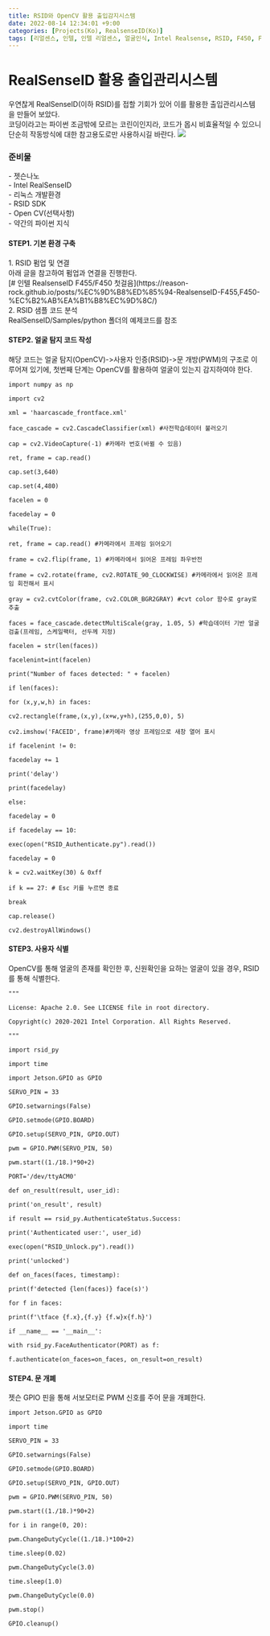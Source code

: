 ```yaml
---
title: RSID와 OpenCV 활용 출입감지시스템
date: 2022-08-14 12:34:01 +9:00
categories: [Projects(Ko), RealsenseID(Ko)]
tags: [리얼센스, 인텔, 인텔 리얼센스, 얼굴인식, Intel Realsense, RSID, F450, F455, Face authentication, authentication, Face recognition]
---
```



<h1>RealSenseID 활용 출입관리시스템</h1>
우연찮게 RealSenseID(이하 RSID)를 접할 기회가 있어 이를 활용한 출입관리시스템을 만들어 보았다.<br>
코딩이라고는 파이썬 조금밖에 모르는 코린이인지라, 코드가 몹시 비효율적일 수 있으니 단순히 작동방식에 대한 참고용도로만 사용하시길 바란다.

<img src="/assets/img/FID/demo.gif">

<h3>준비물</h3>
 - 젯슨나노<br>
 - Intel RealSenseID<br>
 - 리눅스 개발환경<br>
 - RSID SDK<br>
 - Open CV(선택사항)<br>
 - 약간의 파이썬 지식
 

<h4>STEP1. 기본 환경 구축</h4>
1. RSID 펌업 및 연결<br>
아래 글을 참고하여 펌업과 연결을 진행한다.<br>
[# 인텔 RealsenseID F455/F450 첫걸음](https://reason-rock.github.io/posts/%EC%9D%B8%ED%85%94-RealsenseID-F455,F450-%EC%B2%AB%EA%B1%B8%EC%9D%8C/)<br>
2. RSID 샘플 코드 분석<br>
RealSenseID/Samples/python 폴더의 예제코드를 참조

<h4>STEP2. 얼굴 탐지 코드 작성</h4>
해당 코드는 얼굴 탐지(OpenCV)->사용자 인증(RSID)->문 개방(PWM)의 구조로 이루어져 있기에, 첫번째 단계는 OpenCV를 활용하여 얼굴이 있는지 감지하여야 한다.

```
import numpy as np

import cv2

xml = 'haarcascade_frontface.xml'

face_cascade = cv2.CascadeClassifier(xml) #사전학습데이터 불러오기

cap = cv2.VideoCapture(-1) #카메라 번호(바뀔 수 있음)

ret, frame = cap.read()

cap.set(3,640)

cap.set(4,480)

facelen = 0

facedelay = 0

while(True):

ret, frame = cap.read() #카메라에서 프레임 읽어오기

frame = cv2.flip(frame, 1) #카메라에서 읽어온 프레임 좌우반전

frame = cv2.rotate(frame, cv2.ROTATE_90_CLOCKWISE) #카메라에서 읽어온 프레임 회전해서 표시

gray = cv2.cvtColor(frame, cv2.COLOR_BGR2GRAY) #cvt color 함수로 gray로 추출

faces = face_cascade.detectMultiScale(gray, 1.05, 5) #학습데이터 기반 얼굴 검출(프레임, 스케일팩터, 선두께 지정)

facelen = str(len(faces))

facelenint=int(facelen)

print("Number of faces detected: " + facelen)

if len(faces):

for (x,y,w,h) in faces:

cv2.rectangle(frame,(x,y),(x+w,y+h),(255,0,0), 5)

cv2.imshow('FACEID', frame)#카메라 영상 프레임으로 새창 열어 표시

if facelenint != 0:

facedelay += 1

print('delay')

print(facedelay)

else:

facedelay = 0

if facedelay == 10:

exec(open("RSID_Authenticate.py").read())

facedelay = 0

k = cv2.waitKey(30) & 0xff

if k == 27: # Esc 키를 누르면 종료

break

cap.release()

cv2.destroyAllWindows()
```

<h4>STEP3.  사용자 식별</h4>
OpenCV를 통해 얼굴의 존재를 확인한 후, 신원확인을 요하는 얼굴이 있을 경우, RSID를 통해 식별한다.

```
"""

License: Apache 2.0. See LICENSE file in root directory.

Copyright(c) 2020-2021 Intel Corporation. All Rights Reserved.

"""

import rsid_py

import time

import Jetson.GPIO as GPIO

SERVO_PIN = 33

GPIO.setwarnings(False)

GPIO.setmode(GPIO.BOARD)

GPIO.setup(SERVO_PIN, GPIO.OUT)

pwm = GPIO.PWM(SERVO_PIN, 50)

pwm.start((1./18.)*90+2)

PORT='/dev/ttyACM0'

def on_result(result, user_id):

print('on_result', result)

if result == rsid_py.AuthenticateStatus.Success:

print('Authenticated user:', user_id)

exec(open("RSID_Unlock.py").read())

print('unlocked')

def on_faces(faces, timestamp):

print(f'detected {len(faces)} face(s)')

for f in faces:

print(f'\tface {f.x},{f.y} {f.w}x{f.h}')

if __name__ == '__main__':

with rsid_py.FaceAuthenticator(PORT) as f:

f.authenticate(on_faces=on_faces, on_result=on_result)
```


<h4>STEP4.  문 개폐</h4>
젯슨 GPIO 핀을 통해 서보모터로 PWM 신호를 주어 문을 개폐한다.

```
import Jetson.GPIO as GPIO

import time

SERVO_PIN = 33

GPIO.setwarnings(False)

GPIO.setmode(GPIO.BOARD)

GPIO.setup(SERVO_PIN, GPIO.OUT)

pwm = GPIO.PWM(SERVO_PIN, 50)

pwm.start((1./18.)*90+2)

for i in range(0, 20):

pwm.ChangeDutyCycle((1./18.)*100+2)

time.sleep(0.02)

pwm.ChangeDutyCycle(3.0)

time.sleep(1.0)

pwm.ChangeDutyCycle(0.0)

pwm.stop()

GPIO.cleanup()
```
